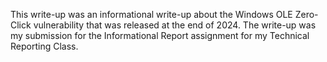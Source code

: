 This write-up was an informational write-up about the Windows OLE Zero-Click vulnerability that was released at the end of 2024. The write-up was my submission for the Informational Report assignment for my Technical Reporting Class.
